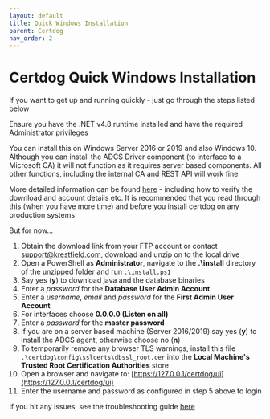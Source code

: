 ```yaml
---
layout: default
title: Quick Windows Installation
parent: Certdog
nav_order: 2
---
```


# Certdog Quick Windows Installation

 

If you want to get up and running quickly - just go through the steps listed below  

Ensure you have the .NET v4.8 runtime installed and have the required Administrator privileges  

You can install this on Windows Server 2016 or 2019 and also Windows 10. Although you can install the ADCS Driver component (to interface to a Microsoft CA) it will not function as it requires server based components. All other functions, including the internal CA and REST API will work fine

More detailed information can be found [here](.\installation.html) - including how to verify the download and account details etc. It is recommended that you read through this (when you have more time) and before you install certdog on any production systems 

But for now...

 

1. Obtain the download link from your FTP account or contact support@krestfield.com, download and unzip on to the local drive
2. Open a PowerShell as **Administrator**, navigate to the **.\install** directory of the unzipped folder and run ``.\install.ps1``
3. Say yes (**y**) to download java and the database binaries
4. Enter a *password* for the **Database User Admin Account**
5. Enter a *username*, *email* and *password* for the **First Admin User Account**
6. For interfaces choose **0.0.0.0 (Listen on all)**
7. Enter a *password* for the **master password**
8. If you are on a server based machine (Server 2016/2019) say yes (**y**) to install the ADCS agent, otherwise choose no (**n**)
9. To temporarily remove any browser TLS warnings, install this file ``.\certdog\config\sslcerts\dbssl_root.cer`` into the **Local Machine's**  **Trusted Root Certification Authorities** store  
10. Open a browser and navigate to: [https://127.0.0.1/certdog/ui](https://127.0.0.1/certdog/ui)
11. Enter the username and password as configured in step 5 above to login



If you hit any issues, see the troubleshooting guide [here](install_troubleshooting.html)